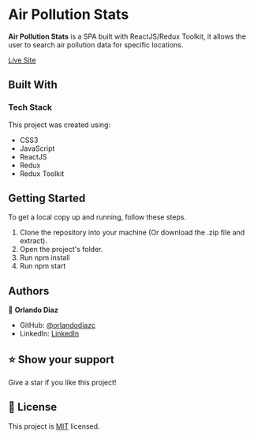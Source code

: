 <!--
HOW TO USE:
This is an example of how you may give instructions on setting up your project locally.

Modify this file to match your project and remove sections that don't apply.

REQUIRED SECTIONS:
- Table of Contents
- About the Project
  - Built With
  - Live Demo
- Getting Started
- Authors
- Future Features
- Contributing
- Show your support
- Acknowledgements
- License

OPTIONAL SECTIONS:
- FAQ

After you're finished please remove all the comments and instructions!
-->

# Air Pollution Stats <a name="about-project"></a>

**Air Pollution Stats** is a SPA built with ReactJS/Redux Toolkit, it allows the user to search air pollution data for specific locations.

[Live Site]()

## Built With <a name="built-with"></a>

### Tech Stack <a name="tech-stack"></a>

This project was created using:

  <ul>
    <li>CSS3</li>
    <li>JavaScript</li>
    <li>ReactJS</li>
    <li>Redux</li>
    <li>Redux Toolkit</li>
  </ul>


<!-- Features -->

## Getting Started <a name="getting-started"></a>

To get a local copy up and running, follow these steps.

1. Clone the repository into your machine (Or download the .zip file and extract).
2. Open the project's folder.
3. Run npm install
4. Run npm start

## Authors <a name="authors"></a>

👤 **Orlando Diaz**

- GitHub: [@orlandodiazc](https://github.com/orlandodiazc)
- LinkedIn: [LinkedIn](www.linkedin.com/in/orlando-diaz-conde)

<!-- FUTURE FEATURES -->

## ⭐️ Show your support <a name="support"></a>

Give a star if you like this project!

<!-- LICENSE -->

## 📝 License <a name="license"></a>

This project is [MIT](./LICENSE) licensed.
